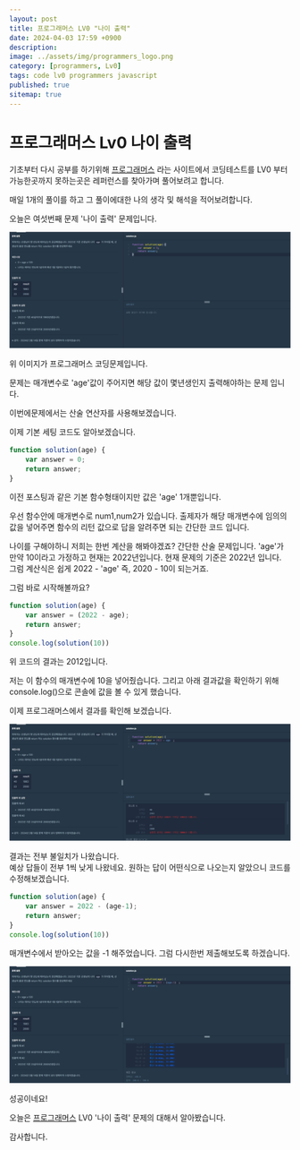 ```yaml
---
layout: post
title: 프로그래머스 LV0 "나이 출력"
date: 2024-04-03 17:59 +0900
description: 
image: ../assets/img/programmers_logo.png
category: [programmers, Lv0]
tags: code lv0 programmers javascript
published: true
sitemap: true
---
```


# 프로그래머스 Lv0 나이 출력

  기초부터 다시 공부를 하기위해 [프로그래머스](https://programmers.co.kr/) 라는 사이트에서
  코딩테스트를 LV0 부터 가능한곳까지 못하는곳은 레퍼런스를 찾아가며 풀어보려고 합니다.
  
  매일 1개의 풀이를 하고 그 풀이에대한 나의 생각 및 해석을 적어보려합니다.

  오늘은 여섯번째 문제 '나이 출력' 문제입니다.

  ![프로그래머스 이미지](/assets/img/나이출력_01.png)

  위 이미지가 프로그래머스 코딩문제입니다.
  
  문제는 매개변수로 'age'값이 주어지면 해당 값이 몇년생인지 출력해야하는 문제 입니다.
  
  이번에문제에서는 산술 연산자를 사용해보겠습니다.

  이제 기본 세팅 코드도 알아보겠습니다.
  
```javascript
function solution(age) {
    var answer = 0;
    return answer;
}
``` 
이전 포스팅과 같은 기본 함수형태이지만 값은 'age' 1개뿐입니다.

우선 함수안에 매개변수로 num1,num2가 있습니다. 출제자가 해당 매개변수에 임의의 값을 넣어주면
함수의 리턴 값으로 답을 알려주면 되는 간단한 코드 입니다.

나이를 구해야하니 저희는 한번 계산을 해봐야겠죠?
간단한 산술 문제입니다. 'age'가 만약 10이라고 가정하고 현재는 2022년입니다. 현재 문제의 기준은 2022년 입니다.
그럼 계산식은 쉽게 2022 - 'age' 즉, 2020 - 10이 되는거죠.

그럼 바로 시작해볼까요?

```javascript
function solution(age) {
    var answer = (2022 - age);
    return answer;
}
console.log(solution(10))
``` 

위 코드의 결과는 2012입니다.

저는 이 함수의 매개변수에 10을 넣어줬습니다. 
그리고 아래 결과값을 확인하기 위해 console.log()으로 콘솔에 값을 볼 수 있게 했습니다.

이제 프로그래머스에서 결과를 확인해 보겠습니다.

![프로그래머스 이미지](/assets/img/나이출력_02.png)

결과는 전부 불일치가 나왔습니다.   
예상 답들이 전부 1씩 낮게 나왔네요. 원하는 답이 어떤식으로 나오는지 알았으니 코드를 수정해보겠습니다.


```javascript
function solution(age) {
    var answer = 2022 - (age-1);
    return answer;
}
console.log(solution(10))
``` 
매개변수에서 받아오는 값을 -1 해주었습니다.
그럼 다시한번 제출해보도록 하겠습니다.

![프로그래머스 이미지](/assets/img/나이출력_03.png)

성공이네요!

오늘은 [프로그래머스](https://programmers.co.kr/) LV0 '나이 출력' 문제의 대해서 알아봤습니다.

감사합니다.